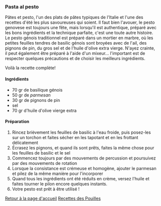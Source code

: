 ### Pasta al pesto

Pâtes et pesto, l'un des plats de pâtes typiques de l'Italie et l'une des recettes d'été les plus savoureuses qui soient. Il faut bien
l'avouer, le pesto genovese est toujours une fête, mais lorsqu'il est authentique, préparé avec les bons ingrédients et la technique
parfaite, c'est une toute autre histoire. 
Le pesto génois traditionnel est préparé dans un mortier en marbre, où les petites feuilles tendres de basilic génois sont broyées avec de 
l'ail, des pignons de pin, du gros sel et de l'huile d'olive extra vierge. 
N'ayez crainte, il peut également être préparé à l'aide d'un mixeur... l'important est de respecter quelques précautions et de choisir les 
meilleurs ingrédients.

Voilà la recette complète!

#### Ingrédients
- 70 gr de basilique génois 
- 50 gr de _parmesan_
- 30 gr de pignons de pin
- sel
- 70 gr d'huile d'olive vierge extra

#### Préparation
1. Rincez brièvement les feuilles de basilic à l'eau froide, puis posez-les sur un torchon et faites sécher en les tapotant et en les
   frottant délicatement
2. Écrasez les pignons, et quand ils sont prêts, faites la même chose pour les feuilles de basilic et le sel
3. Commencez toujours par des mouvements de percussion et poursuivez par des mouvements de rotation
4. Lorsque la consistance est crémeuse et homogène, ajouter le parmesan et pilez de la même manière pour l'incorporer
5. Quand tous les ingrédients ont été réduits en crème, versez l'huile et faites tourner le pilon encore quelques instants.
6. Votre pesto est prêt à être utilisé !

[Retour à la page d'accueil](README.md)
[Recettes des Pouilles](pouilles.md)
